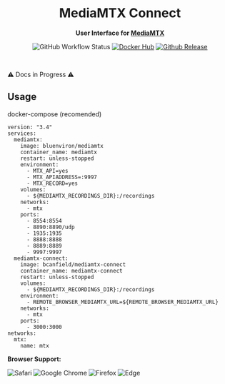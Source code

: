 <div align="center">
  <h1 align="center">
  MediaMTX Connect
</h1>
  
  <strong>User Interface for [MediaMTX](https://github.com/bluenviron/mediamtx)</strong>

  ![GitHub Workflow Status](https://img.shields.io/github/actions/workflow/status/bcanfield/mediamtx-connect/ci.yml?label=CI)
  [![Docker Hub](https://img.shields.io/badge/bcanfield/mediamtx--connect-docker?label=docker&color=blue)](https://hub.docker.com/r/bcanfield/mediamtx-connect)
  [![Github Release](https://img.shields.io/github/v/release/bcanfield/mediamtx-connect)](https://github.com/bcanfield/mediamtx-connect/releases)
</div>
<br>

⚠️ Docs in Progress ⚠️



## Usage

docker-compose (recomended)
```
version: "3.4"
services:
  mediamtx:
    image: bluenviron/mediamtx
    container_name: mediamtx
    restart: unless-stopped
    environment:
      - MTX_API=yes
      - MTX_APIADDRESS=:9997
      - MTX_RECORD=yes
    volumes:
      - ${MEDIAMTX_RECORDINGS_DIR}:/recordings
    networks:
      - mtx
    ports:
      - 8554:8554
      - 8890:8890/udp
      - 1935:1935
      - 8888:8888
      - 8889:8889
      - 9997:9997
  mediamtx-connect:
    image: bcanfield/mediamtx-connect
    container_name: mediamtx-connect
    restart: unless-stopped
    volumes:
      - ${MEDIAMTX_RECORDINGS_DIR}:/recordings
    environment:
      - REMOTE_BROWSER_MEDIAMTX_URL=${REMOTE_BROWSER_MEDIAMTX_URL}
    networks:
      - mtx
    ports:
      - 3000:3000
networks:
  mtx:
    name: mtx

```

<strong>Browser Support:</strong>

![Safari](https://img.shields.io/badge/Safari-000000?style=for-the-badge&logo=Safari&logoColor=white)
![Google Chrome](https://img.shields.io/badge/Google%20Chrome-4285F4?style=for-the-badge&logo=GoogleChrome&logoColor=white)
![Firefox](https://img.shields.io/badge/Firefox-FF7139?style=for-the-badge&logo=Firefox-Browser&logoColor=white)
![Edge](https://img.shields.io/badge/Edge-0078D7?style=for-the-badge&logo=Microsoft-edge&logoColor=white)
